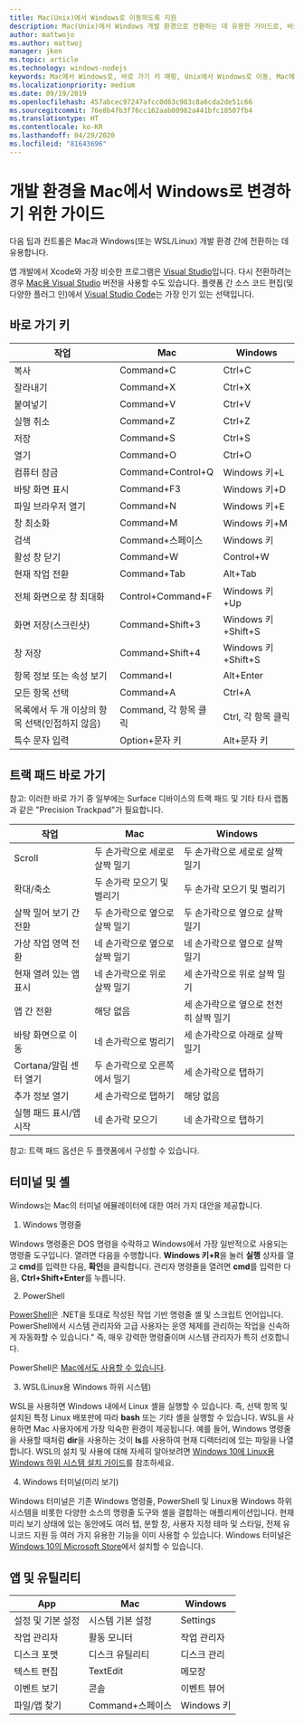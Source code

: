 ```yaml
---
title: Mac(Unix)에서 Windows로 이동하도록 지원
description: Mac(Unix)에서 Windows 개발 환경으로 전환하는 데 유용한 가이드로, 바로 가기 키 매핑과 Mac 및 Windows 간의 다른 개념에 대해 간단히 설명합니다.
author: mattwojo
ms.author: mattwoj
manager: jken
ms.topic: article
ms.technology: windows-nodejs
keywords: Mac에서 Windows로, 바로 가기 키 매핑, Unix에서 Windows로 이동, Mac에서 Windows로 전환, MacBook에서 Surface로의 이동 지원, Macintosh 사용자용 Windows 사용 방법, Macintosh에서 Windows로 전환, 개발 환경으로의 변경 지원, Mac OS X에서 Windows로, Mac에서 PC로 이동 지원
ms.localizationpriority: medium
ms.date: 09/19/2019
ms.openlocfilehash: 457abcec97247afcc0d63c983c8a6cda2de51c66
ms.sourcegitcommit: 76e8b4fb3f76cc162aab80982a441bfc18507fb4
ms.translationtype: HT
ms.contentlocale: ko-KR
ms.lasthandoff: 04/29/2020
ms.locfileid: "81643696"
---
```

# <a name="guide-for-changing-your-dev-environment-from-mac-to-windows"></a>개발 환경을 Mac에서 Windows로 변경하기 위한 가이드

다음 팁과 컨트롤은 Mac과 Windows(또는 WSL/Linux) 개발 환경 간에 전환하는 데 유용합니다.

앱 개발에서 Xcode와 가장 비슷한 프로그램은 [Visual Studio](https://visualstudio.microsoft.com)입니다. 다시 전환하려는 경우 [Mac용 Visual Studio](https://visualstudio.microsoft.com/vs/mac/) 버전을 사용할 수도 있습니다. 플랫폼 간 소스 코드 편집(및 다양한 플러그 인)에서 [Visual Studio Code](https://code.visualstudio.com/?wt.mc_id=DX_841432)는 가장 인기 있는 선택입니다.

## <a name="keyboard-shortcuts"></a>바로 가기 키

| **작업** | **Mac** | **Windows** |
|---------------|--------------------|---------------------|
| 복사 | Command+C | Ctrl+C |
| 잘라내기 | Command+X | Ctrl+X |
| 붙여넣기 | Command+V | Ctrl+V |
| 실행 취소 | Command+Z | Ctrl+Z |
| 저장 | Command+S | Ctrl+S |
| 열기 | Command+O | Ctrl+O |
| 컴퓨터 잠금 | Command+Control+Q | Windows 키+L |
| 바탕 화면 표시 | Command+F3 | Windows 키+D |
| 파일 브라우저 열기 | Command+N | Windows 키+E |
| 창 최소화 | Command+M | Windows 키+M |
| 검색 | Command+스페이스 | Windows 키 |
| 활성 창 닫기 | Command+W | Control+W |
| 현재 작업 전환 | Command+Tab | Alt+Tab |
| 전체 화면으로 창 최대화 | Control+Command+F | Windows 키+Up |
| 화면 저장(스크린샷) | Command+Shift+3 | Windows 키+Shift+S |
| 창 저장 | Command+Shift+4 | Windows 키+Shift+S |
| 항목 정보 또는 속성 보기 | Command+I | Alt+Enter |
 | 모든 항목 선택 | Command+A | Ctrl+A |
| 목록에서 두 개 이상의 항목 선택(인접하지 않음) | Command, 각 항목 클릭 | Ctrl, 각 항목 클릭 |
| 특수 문자 입력 | Option+문자 키 | Alt+문자 키|

## <a name="trackpad-shortcuts"></a>트랙 패드 바로 가기

참고: 이러한 바로 가기 중 일부에는 Surface 디바이스의 트랙 패드 및 기타 타사 랩톱과 같은 "Precision Trackpad"가 필요합니다.

 **작업** | **Mac** | **Windows** |
|---------------|--------------------|---------------------|
| Scroll | 두 손가락으로 세로로 살짝 밀기 | 두 손가락으로 세로로 살짝 밀기 |
| 확대/축소 | 두 손가락 모으기 및 벌리기 | 두 손가락 모으기 및 벌리기 |
| 살짝 밀어 보기 간 전환 | 두 손가락으로 옆으로 살짝 밀기 | 두 손가락으로 옆으로 살짝 밀기 |
| 가상 작업 영역 전환 | 네 손가락으로 옆으로 살짝 밀기 | 네 손가락으로 옆으로 살짝 밀기 |
| 현재 열려 있는 앱 표시 | 네 손가락으로 위로 살짝 밀기 | 세 손가락으로 위로 살짝 밀기 |
| 앱 간 전환 | 해당 없음 | 세 손가락으로 옆으로 천천히 살짝 밀기 |
| 바탕 화면으로 이동 | 네 손가락으로 벌리기 | 세 손가락으로 아래로 살짝 밀기 |
| Cortana/알림 센터 열기 | 두 손가락으로 오른쪽에서 밀기 | 세 손가락으로 탭하기 |
| 추가 정보 열기 | 세 손가락으로 탭하기 | 해당 없음 |
|실행 패드 표시/앱 시작 | 네 손가락 모으기 | 네 손가락으로 탭하기 |

참고: 트랙 패드 옵션은 두 플랫폼에서 구성할 수 있습니다.

## <a name="terminal-and-shell"></a>터미널 및 셸

Windows는 Mac의 터미널 에뮬레이터에 대한 여러 가지 대안을 제공합니다.

1. Windows 명령줄

Windows 명령줄은 DOS 명령을 수락하고 Windows에서 가장 일반적으로 사용되는 명령줄 도구입니다. 열려면 다음을 수행합니다. **Windows 키+R**을 눌러 **실행** 상자를 열고 **cmd**를 입력한 다음, **확인**을 클릭합니다. 관리자 명령줄을 열려면 **cmd**를 입력한 다음, **Ctrl+Shift+Enter**를 누릅니다.

2. PowerShell

[PowerShell](https://docs.microsoft.com/powershell/scripting/overview?view=powershell-6)은 .NET을 토대로 작성된 작업 기반 명령줄 셸 및 스크립트 언어입니다. PowerShell에서 시스템 관리자와 고급 사용자는 운영 체제를 관리하는 작업을 신속하게 자동화할 수 있습니다." 즉, 매우 강력한 명령줄이며 시스템 관리자가 특히 선호합니다.

PowerShell은 [Mac에서도 사용할 수 있습니다](https://docs.microsoft.com/powershell/scripting/install/installing-powershell-core-on-macos?view=powershell-6).

3. WSL(Linux용 Windows 하위 시스템)

WSL을 사용하면 Windows 내에서 Linux 셸을 실행할 수 있습니다. 즉, 선택 항목 및 설치된 특정 Linux 배포판에 따라 **bash** 또는 기타 셸을 실행할 수 있습니다. WSL을 사용하면 Mac 사용자에게 가장 익숙한 환경이 제공됩니다. 예를 들어, Windows 명령줄을 사용할 때처럼 **dir**을 사용하는 것이 **ls**를 사용하여 현재 디렉터리에 있는 파일을 나열합니다. WSL의 설치 및 사용에 대해 자세히 알아보려면 [Windows 10에 Linux용 Windows 하위 시스템 설치 가이드](https://docs.microsoft.com/windows/wsl/install-win10)를 참조하세요.

4. Windows 터미널(미리 보기)

Windows 터미널은 기존 Windows 명령줄, PowerShell 및 Linux용 Windows 하위 시스템을 비롯한 다양한 소스의 명령줄 도구와 셸을 결합하는 애플리케이션입니다. 현재 미리 보기 상태에 있는 동안에도 여러 탭, 분할 창, 사용자 지정 테마 및 스타일, 전체 유니코드 지원 등 여러 가지 유용한 기능을 이미 사용할 수 있습니다. Windows 터미널은 [Windows 10의 Microsoft Store](https://www.microsoft.com/en-us/p/windows-terminal-preview/9n0dx20hk701?activetab=pivot:overviewtab)에서 설치할 수 있습니다.

## <a name="apps-and-utilities"></a>앱 및 유틸리티

 **App** | **Mac** | **Windows** |
|---------------|--------------------|---------------------|
| 설정 및 기본 설정 | 시스템 기본 설정 | Settings |
| 작업 관리자 | 활동 모니터 | 작업 관리자 |
| 디스크 포맷 | 디스크 유틸리티 | 디스크 관리 |
| 텍스트 편집 | TextEdit | 메모장 |
| 이벤트 보기 | 콘솔 | 이벤트 뷰어 |
| 파일/앱 찾기 | Command+스페이스 | Windows 키 |
